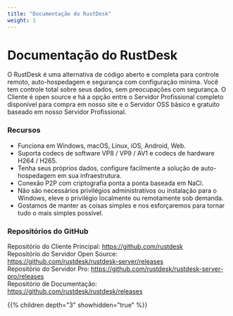 ```yaml
---
title: "Documentação do RustDesk"
weight: 1
---
```


# Documentação do RustDesk

O RustDesk é uma alternativa de código aberto e completa para controle remoto, auto-hospedagem e segurança com configuração mínima. Você tem controle total sobre seus dados, sem preocupações com segurança. O Cliente é open source e há a opção entre o Servidor Profissional completo disponível para compra em nosso site e o Servidor OSS básico e gratuito baseado em nosso Servidor Profissional.

### Recursos

- Funciona em Windows, macOS, Linux, iOS, Android, Web.
- Suporta codecs de software VP8 / VP9 / AV1 e codecs de hardware H264 / H265.
- Tenha seus próprios dados, configure facilmente a solução de auto-hospedagem em sua infraestrutura.
- Conexão P2P com criptografia ponta a ponta baseada em NaCl.
- Não são necessários privilégios administrativos ou instalação para o Windows, eleve o privilégio localmente ou remotamente sob demanda.
- Gostamos de manter as coisas simples e nos esforçaremos para tornar tudo o mais simples possível.

### Repositórios do GitHub

Repositório do Cliente Principal: https://github.com/rustdesk</br>
Repositório do Servidor Open Source: https://github.com/rustdesk/rustdesk-server/releases</br>
Repositório do Servidor Pro: https://github.com/rustdesk/rustdesk-server-pro/releases</br>
Repositório de Documentação: https://github.com/rustdesk/rustdesk/releases</br>

{{% children depth="3" showhidden="true" %}}
